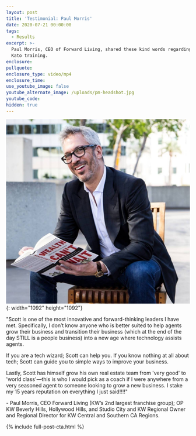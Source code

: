 ```yaml
---
layout: post
title: 'Testimonial: Paul Morris'
date: 2020-07-21 00:00:00
tags:
  - Results
excerpt: >-
  Paul Morris, CEO of Forward Living, shared these kind words regarding Coach
  Kato training.
enclosure:
pullquote:
enclosure_type: video/mp4
enclosure_time:
use_youtube_image: false
youtube_alternate_image: /uploads/pm-headshot.jpg
youtube_code:
hidden: true
---
```


![](/uploads/pm-headshot.jpg){: width="1092" height="1092"}

"Scott is one of the most innovative and forward-thinking leaders I have met. Specifically, I don’t know anyone who is better suited to help agents grow their business and transition their business (which at the end of the day STILL is a people business) into a new age where technology assists agents.

If you are a tech wizard; Scott can help you. If you know nothing at all about tech; Scott can guide you to simple ways to improve your business.

Lastly, Scott has himself grow his own real estate team from 'very good' to 'world class'—this is who I would pick as a coach if I were anywhere from a very seasoned agent to someone looking to grow a new business. I stake my 15 years reputation on everything I just said\!\!\!\!"

\- Paul Morris, CEO Forward Living (KW’s 2nd largest franchise group); OP KW Beverly Hills, Hollywood Hills, and Studio City and KW Regional Owner and Regional Director for KW Central and Southern CA Regions.

{% include full-post-cta.html %}
